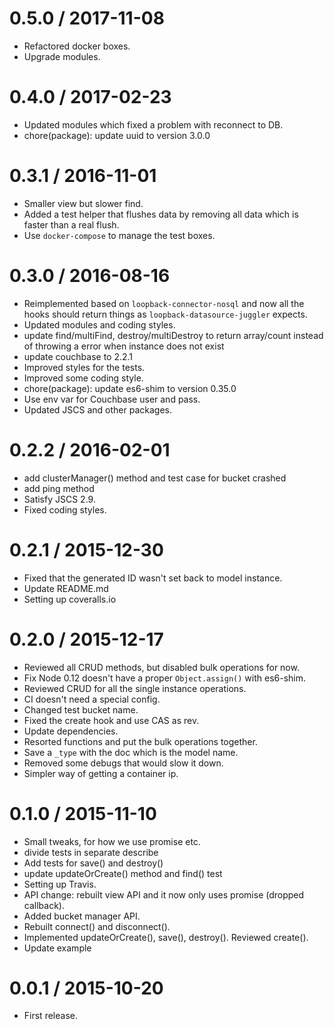 
0.5.0 / 2017-11-08
==================

  * Refactored docker boxes.
  * Upgrade modules.

0.4.0 / 2017-02-23
==================

  * Updated modules which fixed a problem with reconnect to DB.
  * chore(package): update uuid to version 3.0.0

0.3.1 / 2016-11-01
==================

  * Smaller view but slower find.
  * Added a test helper that flushes data by removing all data which is faster than a real flush.
  * Use `docker-compose` to manage the test boxes.

0.3.0 / 2016-08-16
==================

  * Reimplemented based on `loopback-connector-nosql` and now all the hooks should return things as `loopback-datasource-juggler` expects.
  * Updated modules and coding styles.
  * update find/multiFind, destroy/multiDestroy to return array/count instead of throwing a error when instance does not exist
  * update couchbase to 2.2.1
  * Improved styles for the tests.
  * Improved some coding style.
  * chore(package): update es6-shim to version 0.35.0
  * Use env var for Couchbase user and pass.
  * Updated JSCS and other packages.

0.2.2 / 2016-02-01
==================

  * add clusterManager() method and test case for bucket crashed
  * add ping method
  * Satisfy JSCS 2.9.
  * Fixed coding styles.

0.2.1 / 2015-12-30
==================

  * Fixed that the generated ID wasn't set back to model instance.
  * Update README.md
  * Setting up coveralls.io

0.2.0 / 2015-12-17
==================

  * Reviewed all CRUD methods, but disabled bulk operations for now.
  * Fix Node 0.12 doesn't have a proper `Object.assign()` with es6-shim.
  * Reviewed CRUD for all the single instance operations.
  * CI doesn't need a special config.
  * Changed test bucket name.
  * Fixed the create hook and use CAS as rev.
  * Update dependencies.
  * Resorted functions and put the bulk operations together.
  * Save a `_type` with the doc which is the model name.
  * Removed some debugs that would slow it down.
  * Simpler way of getting a container ip.

0.1.0 / 2015-11-10
==================

  * Small tweaks, for how we use promise etc.
  * divide tests in separate describe
  * Add tests for save() and destroy()
  * update updateOrCreate() method and find() test
  * Setting up Travis.
  * API change: rebuilt view API and it now only uses promise (dropped callback).
  * Added bucket manager API.
  * Rebuilt connect() and disconnect().
  * Implemented updateOrCreate(), save(), destroy(). Reviewed create().
  * Update example

0.0.1 / 2015-10-20
==================

* First release.
